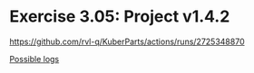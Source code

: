 # Exercise 3.05: Project v1.4.2

https://github.com/rvl-q/KuberParts/actions/runs/2725348870

[Possible logs](e305.txt)
